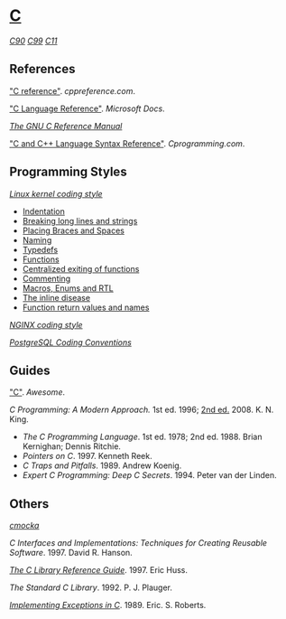 # [C](http://open-std.org/jtc1/sc22/wg14)

[*C90*](https://iso.org/standard/17782.html)
[*C99*](https://iso.org/standard/29237.html)
[*C11*](https://iso.org/standard/57853.html)

## References

["C reference"](http://cppreference.com/w/c). *cppreference.com*.

["C Language Reference"](https://docs.microsoft.com/cpp/c-language/c-language-reference). *Microsoft Docs*.

[*The GNU C Reference Manual*](https://gnu.org/software/gnu-c-manual/gnu-c-manual.html)

["C and C++ Language Syntax Reference"](https://cprogramming.com/reference). *Cprogramming.com*.

## Programming Styles

[*Linux kernel coding style*](https://github.com/torvalds/linux/blob/master/Documentation/process/coding-style.rst)
+ [Indentation](https://github.com/torvalds/linux/blob/master/Documentation/process/coding-style.rst#1-indentation)
+ [Breaking long lines and strings](https://github.com/torvalds/linux/blob/master/Documentation/process/coding-style.rst#2-breaking-long-lines-and-strings)
+ [Placing Braces and Spaces](https://github.com/torvalds/linux/blob/master/Documentation/process/coding-style.rst#3-placing-braces-and-spaces)
+ [Naming](https://github.com/torvalds/linux/blob/master/Documentation/process/coding-style.rst#4-naming)
+ [Typedefs](https://github.com/torvalds/linux/blob/master/Documentation/process/coding-style.rst#5-typedefs)
+ [Functions](https://github.com/torvalds/linux/blob/master/Documentation/process/coding-style.rst#6-functions)
+ [Centralized exiting of functions](https://github.com/torvalds/linux/blob/master/Documentation/process/coding-style.rst#7-centralized-exiting-of-functions)
+ [Commenting](https://github.com/torvalds/linux/blob/master/Documentation/process/coding-style.rst#8-commenting)
+ [Macros, Enums and RTL](https://github.com/torvalds/linux/blob/master/Documentation/process/coding-style.rst#12-macros-enums-and-rtl)
+ [The inline disease](https://github.com/torvalds/linux/blob/master/Documentation/process/coding-style.rst#15-the-inline-disease)
+ [Function return values and names](https://github.com/torvalds/linux/blob/master/Documentation/process/coding-style.rst#16-function-return-values-and-names)

[*NGINX coding style*](https://nginx.com/resources/wiki/start/topics/examples/coding_style)

[*PostgreSQL Coding Conventions*](https://postgresql.org/docs/current/static/source.html)

## Guides

["C"](https://notabug.org/koz.ross/awesome-c). *Awesome*.

*C Programming: A Modern Approach.* 1st ed. 1996; [2nd ed.](http://knking.com/books/c2) 2008. K. N. King.
+ *The C Programming Language*. 1st ed. 1978; 2nd ed. 1988. Brian Kernighan; Dennis Ritchie.
+ *Pointers on C*. 1997. Kenneth Reek.
+ *C Traps and Pitfalls*. 1989. Andrew Koenig.
+ *Expert C Programming: Deep C Secrets*. 1994. Peter van der Linden.

## Others

[*cmocka*](https://cmocka.org)

*C Interfaces and Implementations: Techniques for Creating Reusable Software*. 1997. David R. Hanson.

[*The C Library Reference Guide*](https://www-s.acm.illinois.edu/webmonkeys/book/c_guide). 1997. Eric Huss.

*The Standard C Library*. 1992. P. J. Plauger.

[*Implementing Exceptions in C*](http://hpl.hp.com/techreports/Compaq-DEC/SRC-RR-40.pdf). 1989. Eric. S. Roberts.
